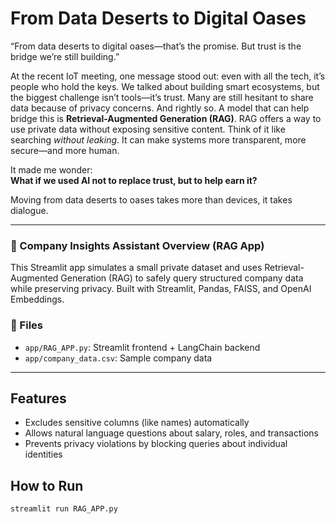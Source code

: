 # From Data Deserts to Digital Oases

“From data deserts to digital oases—that’s the promise. But trust is the bridge we’re still building.”

At the recent IoT meeting, one message stood out: even with all the tech, it’s people who hold the keys. 
We talked about building smart ecosystems, but the biggest challenge isn’t tools—it’s trust.
Many are still hesitant to share data because of privacy concerns. And rightly so.
A model that can help bridge this is **Retrieval-Augmented Generation (RAG)**. 
RAG offers a way to use private data without exposing sensitive content. Think of it like searching *without leaking*. It can make systems more transparent, more secure—and more human.

It made me wonder:  
**What if we used AI not to replace trust, but to help earn it?**

Moving from data deserts to oases takes more than devices, it takes dialogue.

---

### 🔧 Company Insights Assistant Overview (RAG App)
This Streamlit app simulates a small private dataset and uses Retrieval-Augmented Generation (RAG) to safely query structured company data while preserving privacy. 
Built with Streamlit, Pandas, FAISS, and OpenAI Embeddings.

### 📁 Files
- `app/RAG_APP.py`: Streamlit frontend + LangChain backend
- `app/company_data.csv`: Sample company data

---

## Features
- Excludes sensitive columns (like names) automatically
- Allows natural language questions about salary, roles, and transactions
- Prevents privacy violations by blocking queries about individual identities

## How to Run
```bash
streamlit run RAG_APP.py
